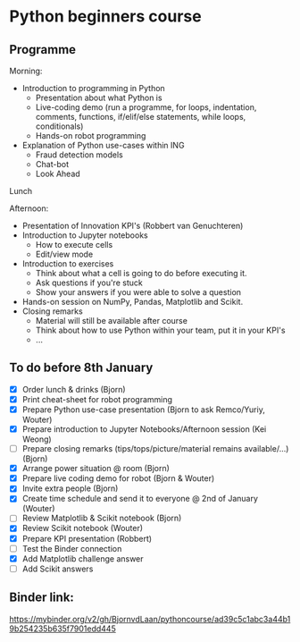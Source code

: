 # Python beginners course

## Programme
Morning:
- Introduction to programming in Python
  - Presentation about what Python is
  - Live-coding demo (run a programme, for loops, indentation, comments, functions, if/elif/else statements, while loops, conditionals)
  - Hands-on robot programming
- Explanation of Python use-cases within ING
  - Fraud detection models
  - Chat-bot
  - Look Ahead

Lunch

Afternoon:
- Presentation of Innovation KPI's (Robbert van Genuchteren)
- Introduction to Jupyter notebooks
  - How to execute cells
  - Edit/view mode
- Introduction to exercises
  - Think about what a cell is going to do before executing it.
  - Ask questions if you're stuck
  - Show your answers if you were able to solve a question
- Hands-on session on NumPy, Pandas, Matplotlib and Scikit.
- Closing remarks
  - Material will still be available after course
  - Think about how to use Python within your team, put it in your KPI's
  - ...

## To do before 8th January
- [x] Order lunch & drinks (Bjorn)
- [x] Print cheat-sheet for robot programming
- [x] Prepare Python use-case presentation (Bjorn to ask Remco/Yuriy, Wouter)
- [x] Prepare introduction to Jupyter Notebooks/Afternoon session (Kei Weong)
- [ ] Prepare closing remarks (tips/tops/picture/material remains available/...) (Bjorn)
- [x] Arrange power situation @ room (Bjorn)
- [x] Prepare live coding demo for robot (Bjorn & Wouter)
- [x] Invite extra people (Bjorn)
- [x] Create time schedule and send it to everyone @ 2nd of January (Wouter)
- [ ] Review Matplotlib & Scikit notebook (Bjorn)
- [x] Review Scikit notebook (Wouter)
- [x] Prepare KPI presentation (Robbert)
- [ ] Test the Binder connection
- [x] Add Matplotlib challenge answer
- [ ] Add Scikit answers

## Binder link:
https://mybinder.org/v2/gh/BjornvdLaan/pythoncourse/ad39c5c1abc3a44b19b254235b635f7901edd445
